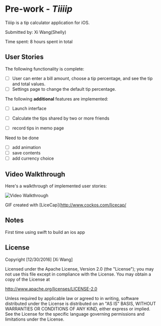 
# Pre-work - *Tiiiip*

Tiiiip is a tip calculator application for iOS.

Submitted by: Xi Wang(Shelly)

Time spent: 8 hours spent in total

## User Stories

The following functionality is complete:

* [ ] User can enter a bill amount, choose a tip percentage, and see the tip and total values.
* [ ] Settings page to change the default tip percentage.

The following **additional** features are implemented:

* [ ] Launch interface
* [ ] Calculate the tips shared by two or more friends
* [ ] record tips in memo page


Need to be done
* [ ] add animation 
* [ ] save contents
* [ ] add currency choice

## Video Walkthrough 

Here's a walkthrough of implemented user stories:

<img src='http://i.imgur.com/link/to/your/gif/file.gif' title='Video Walkthrough' width='' alt='Video Walkthrough' />

GIF created with [LiceCap](http://www.cockos.com/licecap/

## Notes

First time using swift to build an ios app

## License

Copyright [12/30/2016] [Xi Wang]

Licensed under the Apache License, Version 2.0 (the "License");
you may not use this file except in compliance with the License.
You may obtain a copy of the License at

http://www.apache.org/licenses/LICENSE-2.0

Unless required by applicable law or agreed to in writing, software
distributed under the License is distributed on an "AS IS" BASIS,
WITHOUT WARRANTIES OR CONDITIONS OF ANY KIND, either express or implied.
See the License for the specific language governing permissions and
limitations under the License.
